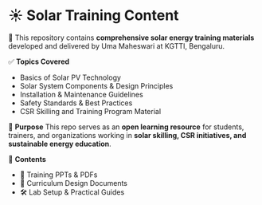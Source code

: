 # ☀️ Solar Training Content

📘 This repository contains **comprehensive solar energy training materials** developed and delivered by Uma Maheswari at KGTTI, Bengaluru.

✅ **Topics Covered**
- Basics of Solar PV Technology
- Solar System Components & Design Principles
- Installation & Maintenance Guidelines
- Safety Standards & Best Practices
- CSR Skilling and Training Program Material

🎯 **Purpose**
This repo serves as an **open learning resource** for students, trainers, and organizations working in **solar skilling, CSR initiatives, and sustainable energy education**.

📂 **Contents**
- 📑 Training PPTs & PDFs  
- 📝 Curriculum Design Documents  
- 🛠 Lab Setup & Practical Guides
